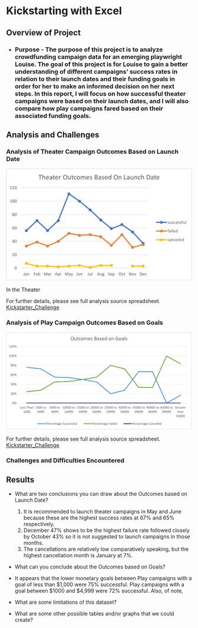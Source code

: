 # **Kickstarting with Excel**

## **Overview of Project**

- ### Purpose - The purpose of this project is to analyze crowdfunding campaign data for an emerging playwright Louise. The goal of  this project is for Louise to gain a better understanding of different campaigns’ success rates in relation to their launch dates and their funding goals in order for her to make an informed decision on her next steps.  In this report, I will focus on how successful theater campaigns were based on their launch dates, and I will also compare how play campaigns fared based on their associated funding goals.

## Analysis and Challenges

### Analysis of Theater Campaign Outcomes Based on Launch Date
![Theater_Outcomes_vs_Launch](Resources/Theater_Outcomes_vs_Launch.png)

In the Theater

For further details, please see full analysis source spreadsheet. 
[Kickstarter_Challenge](Kickstarter_Challenge.zip)

### Analysis of Play Campaign Outcomes Based on Goals
![Outcomes_vs_Goals](Resources/Outcomes_vs_Goals.png)

 
For further details, please see full analysis source spreadsheet. 
[Kickstarter_Challenge](Kickstarter_Challenge.zip)

### Challenges and Difficulties Encountered


## Results

- What are two conclusions you can draw about the Outcomes based on Launch Date?
  1. It is recommended to launch theater campaigns in May and June because these are the highest success rates at 67% and 65% respectively. 
  2. December 47% shows to be the highest failure rate followed closely by October 43% so it is not suggested to launch campaigns in those months.  
  3. The cancellations are relatively low comparatively speaking, but the highest cancellation month is January at 7%.


- What can you conclude about the Outcomes based on Goals?
-   It appears that the lower monetary goals between Play campaigns with a goal of less than $1,000 were 75% successful.  Play campaigns with a goal between $1000 and $4,999 were 72% successful.  Also, of note,

- What are some limitations of this dataset?

- What are some other possible tables and/or graphs that we could create?
